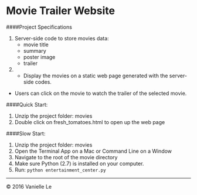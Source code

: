 # Movie Trailer Website

####Project Specifications
  1. Server-side code to store movies data:
	  - movie title
	  - summary
	  - poster image
	  - trailer
  2. - Display the movies on a static web page generated with the server-side codes.
  - Users can click on the movie to watch the trailer of the selected movie.

####Quick Start:
  1. Unzip the project folder: movies
  2. Double click on fresh_tomatoes.html to open up the web page

####Slow Start:
  1. Unzip the project folder: movies
  2. Open the Terminal App on a Mac or Command Line on a Window
  3. Navigate to the root of the movie directory
  4. Make sure Python (2.7) is installed on your computer.
  5. Run: ```python entertainment_center.py```

-------
© 2016 Vanielle Le
